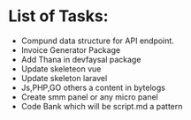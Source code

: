 # List of Tasks:

* Compund data structure for API endpoint.
* Invoice Generator Package
* Add Thana in devfaysal package
* Update skeleteon vue
* Update skeleton laravel
* Js,PHP,GO others a  content in bytelogs
* Create smm panel or any micro panel
* Code Bank which will be script.md a pattern
